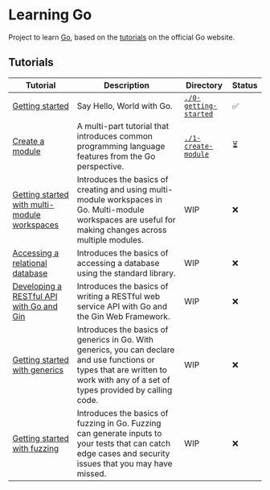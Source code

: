 # Learning Go

Project to learn [Go](https://go.dev/), based on the [tutorials](https://go.dev/doc/tutorial/) on the official Go
website.

## Tutorials

| Tutorial                                                                                    | Description                                                                                                                                                                      | Directory                                    | Status |
|---------------------------------------------------------------------------------------------|----------------------------------------------------------------------------------------------------------------------------------------------------------------------------------|----------------------------------------------|--------|
| [Getting started](https://go.dev/doc/tutorial/getting-started.html)                         | Say Hello, World with Go.                                                                                                                                                        | [`./0-getting-started`](./0-getting-started) | ✅      |
| [Create a module](https://go.dev/doc/tutorial/create-module.html)                           | A multi-part tutorial that introduces common programming language features from the Go perspective.                                                                              | [`./1-create-module`](./1-create-module)     | ⏳      |
| [Getting started with multi-module workspaces](https://go.dev/doc/tutorial/workspaces.html) | Introduces the basics of creating and using multi-module workspaces in Go. Multi-module workspaces are useful for making changes across multiple modules.                        | WIP                                          | ❌      |
| [Accessing a relational database](https://go.dev/doc/tutorial/database-access)              | Introduces the basics of accessing a database using the standard library.                                                                                                        | WIP                                          | ❌      |
| [Developing a RESTful API with Go and Gin](https://go.dev/doc/tutorial/web-service-gin)     | Introduces the basics of writing a RESTful web service API with Go and the Gin Web Framework.                                                                                    | WIP                                          | ❌      |
| [Getting started with generics](https://go.dev/doc/tutorial/generics)                       | Introduces the basics of generics in Go. With generics, you can declare and use functions or types that are written to work with any of a set of types provided by calling code. | WIP                                          | ❌      |
| [Getting started with fuzzing](https://go.dev/doc/tutorial/fuzz)                            | Introduces the basics of fuzzing in Go. Fuzzing can generate inputs to your tests that can catch edge cases and security issues that you may have missed.                        | WIP                                          | ❌      |
